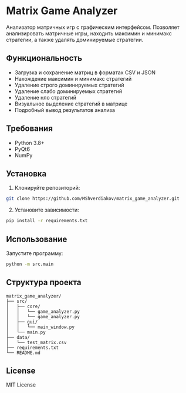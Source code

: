 # Matrix Game Analyzer

Анализатор матричных игр с графическим интерфейсом. Позволяет анализировать матричные игры, находить максимин и минимакс стратегии, а также удалять доминируемые стратегии.

## Функциональность

- Загрузка и сохранение матриц в форматах CSV и JSON
- Нахождение максимин и минимакс стратегий
- Удаление строго доминируемых стратегий
- Удаление слабо доминируемых стратегий
- Удаление нло стратегий
- Визуальное выделение стратегий в матрице
- Подробный вывод результатов анализа

## Требования

- Python 3.8+
- PyQt6
- NumPy

## Установка

1. Клонируйте репозиторий:
```bash
git clone https://github.com/MShverdiakov/matrix_game_analyzer.git
```

2. Установите зависимости:
```bash
pip install -r requirements.txt
```

## Использование

Запустите программу:
```bash
python -m src.main
```

## Структура проекта

```
matrix_game_analyzer/
├── src/
│   ├── core/
│   │   └── game_analyzer.py
│   │   └── game_analyzer.py
│   ├── gui/
│   │   └── main_window.py
│   └── main.py
├── data/
│   └── test_matrix.csv
├── requirements.txt
└── README.md
```

## License

MIT License 